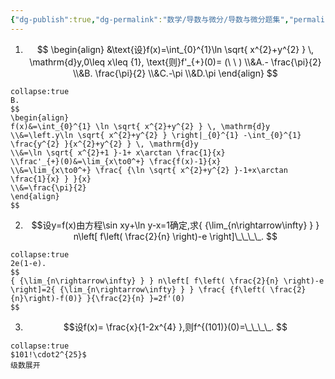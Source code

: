 ```yaml
---
{"dg-publish":true,"dg-permalink":"数学/导数与微分/导数与微分题集","permalink":"/数学/导数与微分/导数与微分题集/","dgHomeLink":true,"dgPassFrontmatter":false}
---
```



1. $$
\begin{align}
&\text{设}f(x)=\int_{0}^{1}\ln \sqrt{ x^{2}+y^{2} }  \, \mathrm{d}y,0\leq x\leq {1}, \text{则}f'_{+}(0)= (\ \ )
\\&A.- \frac{\pi}{2}
\\&B. \frac{\pi}{2}
\\&C.-\pi
\\&D.\pi
\end{align}
$$

```ad-ans
collapse:true
B.
$$
\begin{align}
f(x)&=\int_{0}^{1} \ln \sqrt{ x^{2}+y^{2} } \, \mathrm{d}y
\\&=\left.y\ln \sqrt{ x^{2}+y^{2} } \right|_{0}^{1} -\int_{0}^{1} \frac{y^{2} }{x^{2}+y^{2} } \, \mathrm{d}y
\\&=\ln \sqrt{ x^{2}+1 }-1+ x\arctan \frac{1}{x}
\\frac'_{+}(0)&=\lim_{x\to0^+} \frac{f(x)-1}{x}
\\&=\lim_{x\to0^+} \frac{ {\ln \sqrt{ x^{2}+y^{2} }-1+x\arctan \frac{1}{x} } }{x}
\\&=\frac{\pi}{2}
\end{align}
$$
```

2. $$设y=f(x)由方程\sin xy+\ln y-x=1确定,求{ {\lim_{n\rightarrow\infty} } } n\left[ f\left( \frac{2}{n} \right)-e \right]\_\_\_\_.
$$

```ad-ans
collapse:true
2e(1-e).
$$
{ {\lim_{n\rightarrow\infty} } } n\left[ f\left( \frac{2}{n} \right)-e \right]=2{ {\lim_{n\rightarrow\infty} } } \frac{ {f\left( \frac{2}{n}\right)-f(0)} }{\frac{2}{n} }=2f'(0)
$$
```

3. $$设f(x)= \frac{x}{1-2x^{4} },则f^{(101)}(0)=\_\_\_\_.
$$
```ad-ans
collapse:true
$101!\cdot2^{25}$
级数展开
```
